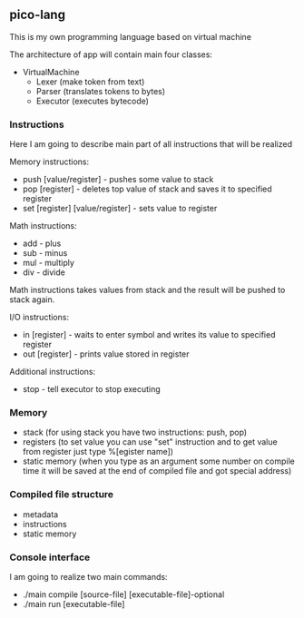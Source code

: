 ## pico-lang

This is my own programming language based on virtual machine

The architecture of app will contain main four classes:

* VirtualMachine
   * Lexer (make token from text)
   * Parser (translates tokens to bytes)
   * Executor (executes bytecode)

### Instructions

Here I am going to describe main part of all instructions that will be realized

Memory instructions:

* push [value/register] - pushes some value to stack
* pop [register] - deletes top value of stack and saves it to specified register 
* set [register] [value/register] - sets value to register

Math instructions:

* add - plus
* sub - minus
* mul - multiply
* div - divide

Math instructions takes values from stack and the result will be pushed to stack again.

I/O instructions:

* in [register] - waits to enter symbol and writes its value to specified register
* out [register] - prints value stored in register

Additional instructions:

* stop - tell executor to stop executing

### Memory

* stack (for using stack you have two instructions: push, pop)
* registers (to set value you can use "set" instruction and to get value from register just type %[egister name])
* static memory (when you type as an argument some number on compile time it will be saved at the end of compiled file and got special address)

### Compiled file structure

* metadata
* instructions
* static memory

### Console interface

I am going to realize two main commands:

* ./main compile [source-file] [executable-file]-optional
* ./main run [executable-file]